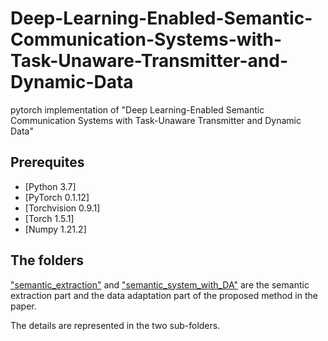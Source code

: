 # Deep-Learning-Enabled-Semantic-Communication-Systems-with-Task-Unaware-Transmitter-and-Dynamic-Data
pytorch implementation of "Deep Learning-Enabled Semantic Communication Systems with Task-Unaware Transmitter and Dynamic Data"

## Prerequites
* [Python 3.7]
* [PyTorch 0.1.12]
* [Torchvision 0.9.1]
* [Torch 1.5.1]
* [Numpy 1.21.2]

## The folders
["semantic_extraction"](./semantic_extraction) and ["semantic_system_with_DA"](./semantic_system_with_DA) are the semantic extraction part and the data adaptation part of the proposed method in the paper.   

The details are represented in the two sub-folders.

